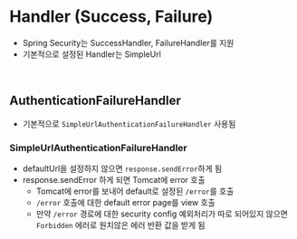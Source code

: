 # Handler (Success, Failure)

- Spring Security는 SuccessHandler, FailureHandler를 지원
- 기본적으로 설정된 Handler는 SimpleUrl

<br>

## AuthenticationFailureHandler
- 기본적으로 `SimpleUrlAuthenticationFailureHandler` 사용됨

### SimpleUrlAuthenticationFailureHandler
- defaultUrl을 설정하지 않으면 `response.sendError`하게 됨
- response.sendError 하게 되면 Tomcat에 error 호출
  - Tomcat에 error를 보내어 default로 설정된 `/error`를 호출
  - `/error` 호출에 대한 default error page를 view 호출
  - 만약 `/error` 경로에 대한 security config 예외처리가 따로 되어있지 않으면 `Forbidden` 에러로 원치않은 에러 반환 값을 받게 됨
